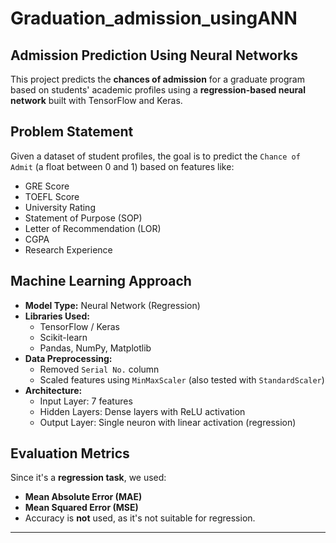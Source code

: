 # Graduation_admission_usingANN
## Admission Prediction Using Neural Networks

This project predicts the **chances of admission** for a graduate program based on students' academic profiles using
a **regression-based neural network** built with TensorFlow and Keras.

## Problem Statement

Given a dataset of student profiles, the goal is to predict the `Chance of Admit` (a float between 0 and 1) based on features like:
- GRE Score
- TOEFL Score
- University Rating
- Statement of Purpose (SOP)
- Letter of Recommendation (LOR)
- CGPA
- Research Experience

## Machine Learning Approach

- **Model Type:** Neural Network (Regression)
- **Libraries Used:**  
  - TensorFlow / Keras  
  - Scikit-learn  
  - Pandas, NumPy, Matplotlib
- **Data Preprocessing:**  
  - Removed `Serial No.` column  
  - Scaled features using `MinMaxScaler` (also tested with `StandardScaler`)
- **Architecture:**
  - Input Layer: 7 features
  - Hidden Layers: Dense layers with ReLU activation
  - Output Layer: Single neuron with linear activation (regression)


##  Evaluation Metrics

Since it's a **regression task**, we used:

- **Mean Absolute Error (MAE)**
- **Mean Squared Error (MSE)**
- Accuracy is **not** used, as it's not suitable for regression.

---
